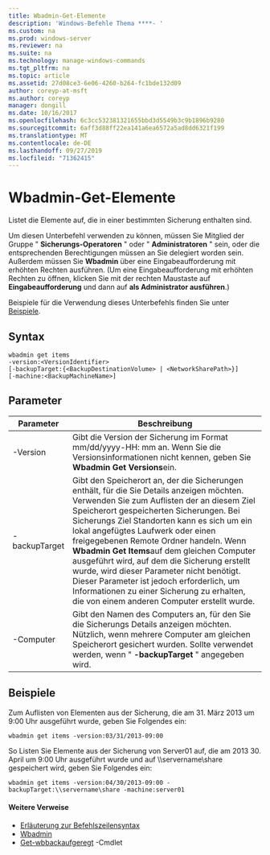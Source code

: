 ```yaml
---
title: Wbadmin-Get-Elemente
description: 'Windows-Befehle Thema ****- '
ms.custom: na
ms.prod: windows-server
ms.reviewer: na
ms.suite: na
ms.technology: manage-windows-commands
ms.tgt_pltfrm: na
ms.topic: article
ms.assetid: 27d08ce3-6e06-4260-b264-fc1bde132d09
author: coreyp-at-msft
ms.author: coreyp
manager: dongill
ms.date: 10/16/2017
ms.openlocfilehash: 6c3cc532381321655bbd3d5549b3c9b1896b9280
ms.sourcegitcommit: 6aff3d88ff22ea141a6ea6572a5ad8dd6321f199
ms.translationtype: MT
ms.contentlocale: de-DE
ms.lasthandoff: 09/27/2019
ms.locfileid: "71362415"
---
```

# <a name="wbadmin-get-items"></a>Wbadmin-Get-Elemente



Listet die Elemente auf, die in einer bestimmten Sicherung enthalten sind.

Um diesen Unterbefehl verwenden zu können, müssen Sie Mitglied der Gruppe " **Sicherungs-Operatoren** " oder " **Administratoren** " sein, oder die entsprechenden Berechtigungen müssen an Sie delegiert worden sein. Außerdem müssen Sie **Wbadmin** über eine Eingabeaufforderung mit erhöhten Rechten ausführen. (Um eine Eingabeaufforderung mit erhöhten Rechten zu öffnen, klicken Sie mit der rechten Maustaste auf **Eingabeaufforderung** und dann auf **als Administrator ausführen**.)

Beispiele für die Verwendung dieses Unterbefehls finden Sie unter [Beispiele](#BKMK_examples).

## <a name="syntax"></a>Syntax

```
wbadmin get items
-version:<VersionIdentifier>
[-backupTarget:{<BackupDestinationVolume> | <NetworkSharePath>}]
[-machine:<BackupMachineName>]
```

## <a name="parameters"></a>Parameter

|Parameter|Beschreibung|
|---------|-----------|
|-Version|Gibt die Version der Sicherung im Format mm/dd/yyyy-HH: mm an. Wenn Sie die Versionsinformationen nicht kennen, geben Sie **Wbadmin Get Versions**ein.|
|-backupTarget|Gibt den Speicherort an, der die Sicherungen enthält, für die Sie Details anzeigen möchten. Verwenden Sie zum Auflisten der an diesem Ziel Speicherort gespeicherten Sicherungen. Bei Sicherungs Ziel Standorten kann es sich um ein lokal angefügtes Laufwerk oder einen freigegebenen Remote Ordner handeln. Wenn **Wbadmin Get Items**auf dem gleichen Computer ausgeführt wird, auf dem die Sicherung erstellt wurde, wird dieser Parameter nicht benötigt. Dieser Parameter ist jedoch erforderlich, um Informationen zu einer Sicherung zu erhalten, die von einem anderen Computer erstellt wurde.|
|-Computer|Gibt den Namen des Computers an, für den Sie die Sicherungs Details anzeigen möchten. Nützlich, wenn mehrere Computer am gleichen Speicherort gesichert wurden. Sollte verwendet werden, wenn " **-backupTarget** " angegeben wird.|

## <a name="BKMK_examples"></a>Beispiele

Zum Auflisten von Elementen aus der Sicherung, die am 31. März 2013 um 9:00 Uhr ausgeführt wurde, geben Sie Folgendes ein:
```
wbadmin get items -version:03/31/2013-09:00
```
So Listen Sie Elemente aus der Sicherung von Server01 auf, die am 2013 30. April um 9:00 Uhr ausgeführt wurde und auf \\\\servername\share gespeichert wird, geben Sie Folgendes ein:
```
wbadmin get items -version:04/30/2013-09:00 -backupTarget:\\servername\share -machine:server01
```

#### <a name="additional-references"></a>Weitere Verweise

-   [Erläuterung zur Befehlszeilensyntax](command-line-syntax-key.md)
-   [Wbadmin](wbadmin.md)
-   [Get-wbbackaufgeregt](https://technet.microsoft.com/library/jj902473.aspx) -Cmdlet